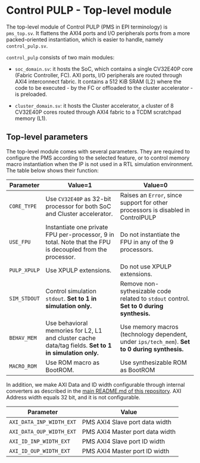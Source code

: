# Control PULP - Top-level module

The top-level module of Control PULP (PMS in EPI terminology) is
`pms_top.sv`.
It flattens the AXI4 ports and I/O peripherals ports from a more packed-oriented instantiation,
which is easier to handle, namely `control_pulp.sv`.

`control_pulp` consists of two main modules:

- `soc_domain.sv`: it hosts the SoC, which contains a single CV32E40P core
(Fabric Controller, FC). AXI ports, I/O peripherals are routed through AXI4
interconnect fabric. It contains a 512 KiB SRAM (L2) where the code to be
executed - by the FC or offloaded to the cluster accelerator - is preloaded.

- `cluster_domain.sv`: it hosts the Cluster accelerator, a cluster of 8 CV32E40P
cores routed through AXI4 fabric to a TCDM scratchpad memory (L1).

## Top-level parameters

The top-level module comes with several parameters. They are required to configure the PMS
according to the selected feature, or to control memory macro instantiation when the IP is not
used in a RTL simulation environment.
The table below shows their function:

| Parameter | Value=1 | Value=0 |
| ------ | ------ | ------ |
| `CORE_TYPE` | Use `CV32E40P` as 32-bit processor for both SoC and Cluster accelerator. | Raises an `Error`, since support for other processors is disabled in ControlPULP |
| `USE_FPU` | Instantiate one private FPU per-processor, 9 in total. Note that the FPU is decoupled from the processor. | Do not instantiate the FPU in any of the 9 processors. |
| `PULP_XPULP` | Use XPULP extensions. | Do not use XPULP extensions. |
| `SIM_STDOUT` | Control simulation `stdout`. **Set to 1 in simulation only.** | Remove non-sythesizable code related to `stdout` control. **Set to 0 during synthesis.** |
| `BEHAV_MEM` | Use behavioral memories for L2, L1 and cluster cache data/tag fields. **Set to 1 in simulation only.** | Use memory macros (technology dependent, under `ips/tech_mem`). **Set to 0 during synthesis.** |
| `MACRO_ROM` | Use ROM macro as BootROM. | Use synthesizable ROM as BootROM |

In addition, we make AXI Data and ID width configurable through internal converters as described in the [main README.md of this repository](../../README.md).
AXI Address width equals 32 bit, and it is not configurable.

| Parameter | Value |
| ------ | ------ |
| `AXI_DATA_INP_WIDTH_EXT` | PMS AXI4 Slave port data width |
| `AXI_DATA_OUP_WIDTH_EXT` | PMS AXI4 Master port data width |
| `AXI_ID_INP_WIDTH_EXT` | PMS AXI4 Slave port ID width|
| `AXI_ID_OUP_WIDTH_EXT` | PMS AXI4 Master port ID width |
